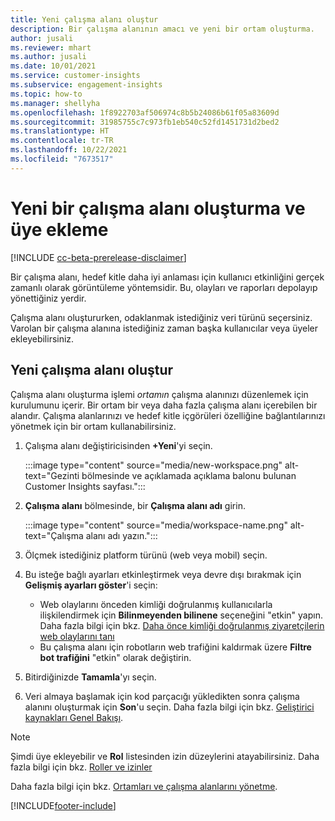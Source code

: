 ```yaml
---
title: Yeni çalışma alanı oluştur
description: Bir çalışma alanının amacı ve yeni bir ortam oluşturma.
author: jusali
ms.reviewer: mhart
ms.author: jusali
ms.date: 10/01/2021
ms.service: customer-insights
ms.subservice: engagement-insights
ms.topic: how-to
ms.manager: shellyha
ms.openlocfilehash: 1f8922703af506974c8b5b24086b61f05a83609d
ms.sourcegitcommit: 31985755c7c973fb1eb540c52fd1451731d2bed2
ms.translationtype: HT
ms.contentlocale: tr-TR
ms.lasthandoff: 10/22/2021
ms.locfileid: "7673517"
---
```

# <a name="create-a-new-workspace-and-add-members"></a>Yeni bir çalışma alanı oluşturma ve üye ekleme

[!INCLUDE [cc-beta-prerelease-disclaimer](includes/cc-beta-prerelease-disclaimer.md)]

Bir çalışma alanı, hedef kitle daha iyi anlaması için kullanıcı etkinliğini gerçek zamanlı olarak görüntüleme yöntemsidir. Bu, olayları ve raporları depolayıp yönettiğiniz yerdir.

Çalışma alanı oluştururken, odaklanmak istediğiniz veri türünü seçersiniz. Varolan bir çalışma alanına istediğiniz zaman başka kullanıcılar veya üyeler ekleyebilirsiniz. 

## <a name="create-a-new-workspace"></a>Yeni çalışma alanı oluştur

Çalışma alanı oluşturma işlemi *ortamın* çalışma alanınızı düzenlemek için kurulumunu içerir. Bir ortam bir veya daha fazla çalışma alanı içerebilen bir alandır. Çalışma alanlarınızı ve hedef kitle içgörüleri özelliğine bağlantılarınızı yönetmek için bir ortam kullanabilirsiniz.

1. Çalışma alanı değiştiricisinden **+Yeni**'yi seçin.

   :::image type="content" source="media/new-workspace.png" alt-text="Gezinti bölmesinde ve açıklamada açıklama balonu bulunan Customer Insights sayfası.":::

1. **Çalışma alanı** bölmesinde, bir **Çalışma alanı adı** girin.

   :::image type="content" source="media/workspace-name.png" alt-text="Çalışma alanı adı yazın.":::

1. Ölçmek istediğiniz platform türünü (web veya mobil) seçin.

1. Bu isteğe bağlı ayarları etkinleştirmek veya devre dışı bırakmak için **Gelişmiş ayarları göster**'i seçin:

   - Web olaylarını önceden kimliği doğrulanmış kullanıcılarla ilişkilendirmek için **Bilinmeyenden bilinene** seçeneğini "etkin" yapın. Daha fazla bilgi için bkz. [Daha önce kimliği doğrulanmış ziyaretçilerin web olaylarını tanı](unknown-to-known.md)
   - Bu çalışma alanı için robotların web trafiğini kaldırmak üzere **Filtre bot trafiğini** "etkin" olarak değiştirin. 

1. Bitirdiğinizde **Tamamla**'yı seçin. 

1. Veri almaya başlamak için kod parçacığı yükledikten sonra çalışma alanını oluşturmak için **Son**'u seçin. Daha fazla bilgi için bkz. [Geliştirici kaynakları Genel Bakışı](developer-resources.md).

> [!NOTE]
> Şimdi üye ekleyebilir ve **Rol** listesinden izin düzeylerini atayabilirsiniz. Daha fazla bilgi için bkz. [Roller ve izinler](user-roles.md) 

Daha fazla bilgi için bkz. [Ortamları ve çalışma alanlarını yönetme](manage-environments-workspaces.md).


[!INCLUDE[footer-include](../includes/footer-banner.md)]
